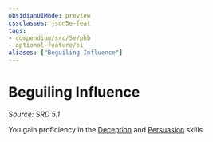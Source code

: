 ```yaml
---
obsidianUIMode: preview
cssclasses: json5e-feat
tags:
- compendium/src/5e/phb
- optional-feature/ei
aliases: ["Beguiling Influence"]
---
```

# Beguiling Influence
*Source: SRD 5.1*  

You gain proficiency in the [Deception](rules/skills.md#Deception) and [Persuasion](rules/skills.md#Persuasion) skills.